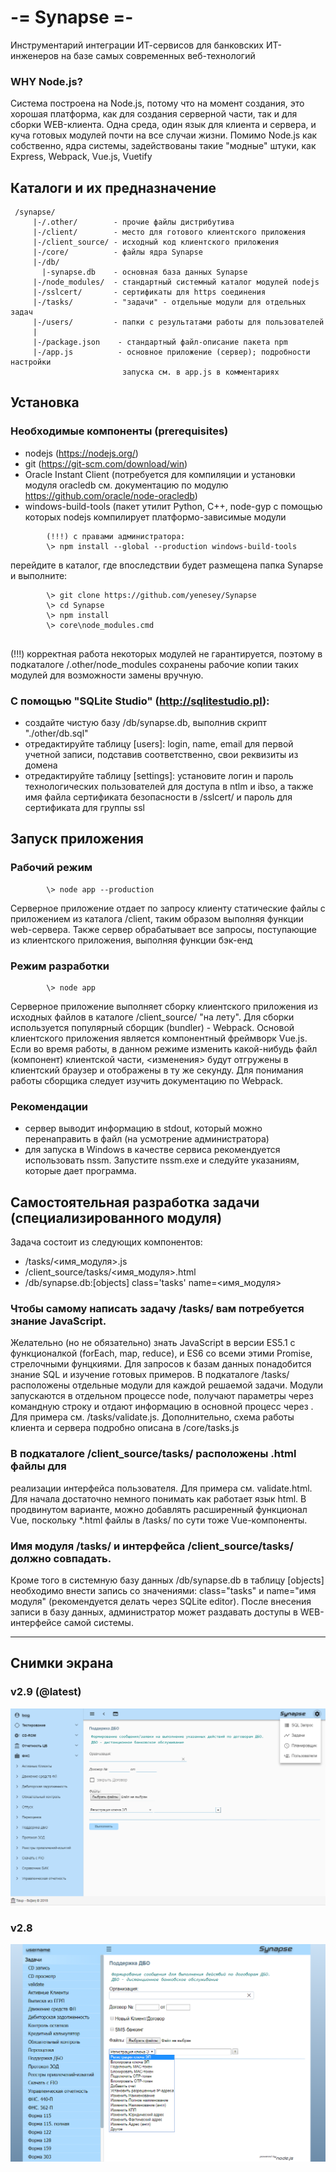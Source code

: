 # -= Synapse =-
   Инструментарий интеграции ИТ-сервисов для банковских ИТ-инженеров
на базе самых современных веб-технологий
   
 ###  WHY Node.js? 
 Система построена на Node.js, потому что на момент создания, это хорошая платформа, как для создания серверной части, так и для сборки WEB-клиента. Одна среда, один язык для клиента и сервера, и куча готовых модулей почти на все случаи жизни. Помимо Node.js как собственно, ядра системы, задействованы такие "модные" штуки, как Express, Webpack, Vue.js, Vuetify
    
## Каталоги и их предназначение
```
 /synapse/
     |-/.other/        - прочие файлы дистрибутива
     |-/client/        - место для готового клиентского приложения
     |-/client_source/ - исходный код клиентского приложения
     |-/core/          - файлы ядра Synapse
     |-/db/            
       |-synapse.db    - основная база данных Synapse
     |-/node_modules/  - стандартный системный каталог модулей nodejs
     |-/sslcert/       - сертификаты для https соединения
     |-/tasks/         - "задачи" - отдельные модули для отдельных задач
     |-/users/         - папки с результатами работы для пользователей
     |
     |-/package.json    - стандартный файл-описание пакета npm
     |-/app.js          - основное приложение (сервер); подробности настройки
                         запуска см. в app.js в комментариях
 ```

## Установка
### Необходимые компоненты (prerequisites)
- nodejs (https://nodejs.org/)
- git  (https://git-scm.com/download/win)
- Oracle Instant Сlient (потребуется для компиляции и установки модуля oracledb см. документацию по модулю https://github.com/oracle/node-oracledb) 
- windows-build-tools (пакет утилит Python, C++, node-gyp с помощью которых nodejs компилирует платформо-зависимые модули
```
        (!!!) с правами администратора:
        \> npm install --global --production windows-build-tools
```
перейдите в каталог, где впоследствии будет размещена папка Synapse и выполните:
```
        \> git clone https://github.com/yenesey/Synapse
        \> cd Synapse
        \> npm install
        \> core\node_modules.cmd
        
```
(!!!) корректная работа некоторых модулей не гарантируется, поэтому в подкаталоге /.other/node_modules сохранены рабочие копии таких модулей для возможности замены вручную.

### С помощью "SQLite Studio" (http://sqlitestudio.pl):

- cоздайте чистую базу /db/synapse.db, выполнив скрипт "./other/db.sql"
- отредактируйте таблицу [users]: login, name, email для первой учетной записи, подставив соответственно, свои реквизиты из домена
- отредактируйте таблицу [settings]: установите логин и пароль технологических пользователей для доступа в ntlm и ibso, а также имя файла сертификата безопасности в /sslcert/ и пароль для сертификата для группы ssl
    
## Запуск приложения
    
###  Рабочий режим  
```
        \> node app --production
```
   Серверное приложение отдает по запросу клиенту статические файлы с приложением из каталога /client, таким образом выполняя функции web-сервера. Также сервер обрабатывает все запросы, поступающие из клиентского приложения, выполняя функции бэк-енд
   
###  Режим разработки
```
        \> node app
```
   Серверное приложение выполняет сборку клиентского приложения из исходных файлов в каталоге /client_source/ "на лету". Для сборки используется популярный сборщик (bundler) - Webpack. Основой клиентского приложения является компонентный фреймворк Vue.js. Если во время работы, в данном режиме изменить какой-нибудь файл (компонент) клиентской части, <изменения> будут отгружены в клиентский браузер и отображены в ту же секунду. Для понимания работы сборщика следует изучить документацию по Webpack.
   
###  Рекомендации
 - сервер выводит информацию в stdout, который можно перенаправить в  файл (на усмотрение администратора)
 - для запуска в Windows в качестве сервиса рекомендуется использовать nssm. Запустите nssm.exe и следуйте указаниям, которые дает программа.

## Самостоятельная разработка задачи (специализированного модуля)
   
   Задача состоит из следующих компонентов:

- /tasks/<имя_модуля>.js   
- /client_source/tasks/<имя_модуля>.html 
- /db/synapse.db:[objects] class='tasks' name=<имя_модуля>

###  Чтобы самому написать задачу /tasks/ вам потребуется знание JavaScript.
 Желательно (но не обязательно) знать JavaScript в версии ES5.1 с функционалкой (forEach, map, reduce), и ES6 со всеми этими Promise, стрелочными фунцкиями. Для запросов к базам данных понадобится знание SQL и изучение готовых примеров. В подкаталоге /tasks/ расположены отдельные модули для каждой решаемой задачи. Модули запускаются в отдельном процессе node, получают параметры через командную строку и отдают информацию в основной процесс через <stdout>. Для примера см. /tasks/validate.js. Дополнительно, схема работы клиента и сервера подробно описана в /core/tasks.js
   
###  В подкаталоге /client_source/tasks/ расположены .html файлы для
 реализации интерфейса пользователя. Для примера см. validate.html. Для начала достаточно немного понимать как работает язык html. В продвинутом варианте, можно добавлять расширенный функционал Vue, поскольку *.html файлы в /tasks/ по сути тоже Vue-компоненты.
   
###  Имя модуля /tasks/ и интерфейса /client_source/tasks/ должно совпадать.
 Кроме того в системную базу данных /db/synapse.db в таблицу [objects] необходимо внести запись cо значениями: class="tasks" и name="имя модуля" (рекомендуется делать через SQLite editor). После внесения записи в базу данных, администратор может раздавать доступы в WEB-интерфейсе самой системы.

<hr>

## Снимки экрана

### v2.9 (@latest)
![# -= Synapse =-](https://github.com/yenesey/Synapse/blob/master/.other/memories/v2.9.png)

### v2.8
![# -= Synapse =-](https://github.com/yenesey/Synapse/blob/master/.other/memories/synapse.png)

